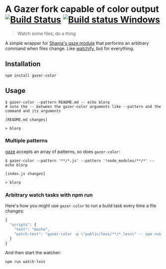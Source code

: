 # A Gazer fork capable of color output [![Build Status](https://travis-ci.org/schnittstabil/gazer-color.svg?branch=master)](https://travis-ci.org/schnittstabil/gazer-color) [![Build status Windows](https://ci.appveyor.com/api/projects/status/d8x0r04tcqpes7gi/branch/master?svg=true)](https://ci.appveyor.com/project/schnittstabil/gazer-color/branch/master)

> Watch some files, do a thing

A simple wrapper for [Shama's gaze
module](https://github.com/shama/gaze) that performs an arbitrary
command when files change. Like
[watchify](https://github.com/substack/watchify), but for everything.

## Installation

```shell
npm install gazer-color
```

## Usage

```shell
$ gazer-color --pattern README.md -- echo blorp
# note the -- between the gazer-color arguments like --pattern and the command and its arguments

[README.md changes]

> blorp
```

### Multiple patterns

[gaze](https://github.com/shama/gaze#usage) accepts an array of patterns, so does `gazer-color`:

```shell
$ gazer-color --pattern '**/*.js' --pattern '!node_modules/**/*' -- echo blorp

[index.js changes]

> blorp
```

### Arbitrary watch tasks with npm run

Here's how you might use `gazer-color` to run a build task every time a file
changes:

```javascript
{
  "scripts": {
    "test": "mocha",
    "watch-test": "gazer-color -p \"public/less/**/*.less\" -- npm run test"
  }
}
```

And then start the watcher:

```shell
npm run watch-less
```
